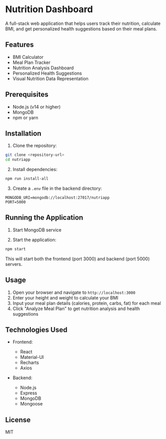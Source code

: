 # Nutrition Dashboard

A full-stack web application that helps users track their nutrition, calculate BMI, and get personalized health suggestions based on their meal plans.

## Features

- BMI Calculator
- Meal Plan Tracker
- Nutrition Analysis Dashboard
- Personalized Health Suggestions
- Visual Nutrition Data Representation

## Prerequisites

- Node.js (v14 or higher)
- MongoDB
- npm or yarn

## Installation

1. Clone the repository:
```bash
git clone <repository-url>
cd nutriapp
```

2. Install dependencies:
```bash
npm run install-all
```

3. Create a `.env` file in the backend directory:
```
MONGODB_URI=mongodb://localhost:27017/nutriapp
PORT=5000
```

## Running the Application

1. Start MongoDB service

2. Start the application:
```bash
npm start
```

This will start both the frontend (port 3000) and backend (port 5000) servers.

## Usage

1. Open your browser and navigate to `http://localhost:3000`
2. Enter your height and weight to calculate your BMI
3. Input your meal plan details (calories, protein, carbs, fat) for each meal
4. Click "Analyze Meal Plan" to get nutrition analysis and health suggestions

## Technologies Used

- Frontend:
  - React
  - Material-UI
  - Recharts
  - Axios

- Backend:
  - Node.js
  - Express
  - MongoDB
  - Mongoose

## License

MIT 